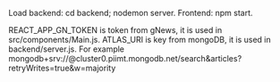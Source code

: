 Load backend: cd backend; nodemon server. Frontend: npm start.

REACT_APP_GN_TOKEN is token from gNews, it is used in src/components/Main.js.
ATLAS_URI is key from mongoDB, it is used in backend/server.js. 
For example mongodb+srv://<yourInfo>@cluster0.piimt.mongodb.net/search&articles?retryWrites=true&w=majority
